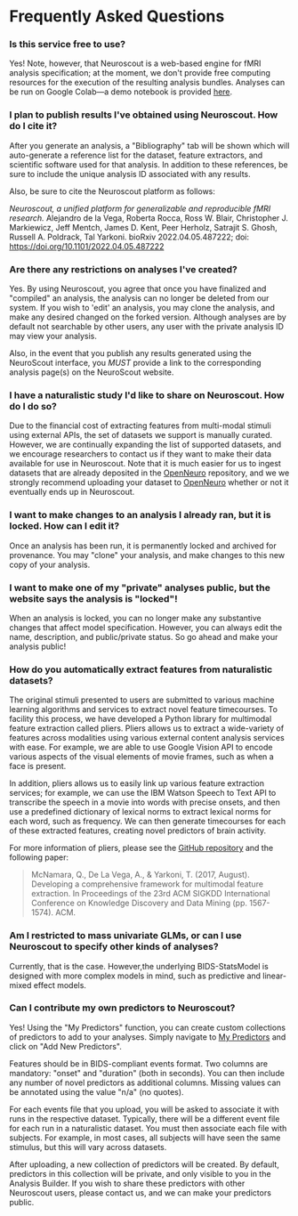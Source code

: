 # Frequently Asked Questions


### Is this service free to use?

Yes! Note, however, that Neuroscout is a web-based engine for fMRI analysis specification; at the moment,
we don't provide free computing resources for the execution of the resulting analysis bundles. 
Analyses can be run on Google Colab—a demo notebook is provided [here](https://colab.research.google.com/github/neuroscout/neuroscout-cli/blob/master/examples/Neuroscout_Colab_Demo_NoMount.ipynb).

### I plan to publish results I've obtained using Neuroscout. How do I cite it?

After you generate an analysis, a "Bibliography" tab will be shown which will auto-generate a reference list for
the dataset, feature extractors, and scientific software used for that analysis. In addition to these references,
be sure to include the unique analysis ID associated with any results.

Also, be sure to cite the Neuroscout platform as follows:

*Neuroscout, a unified platform for generalizable and reproducible fMRI research.* Alejandro de la Vega, Roberta Rocca, Ross W. Blair, Christopher J. Markiewicz, Jeff Mentch, James D. Kent, Peer Herholz, Satrajit S. Ghosh, Russell A. Poldrack, Tal Yarkoni.
bioRxiv 2022.04.05.487222; doi: https://doi.org/10.1101/2022.04.05.487222 

### Are there any restrictions on analyses I've created?

Yes. By using Neuroscout, you agree that once you have finalized and "compiled" an analysis, the analysis
can no longer be deleted from our system. If you wish to 'edit' an analysis, you may clone the analysis,
and make any desired changed on the forked version. Although analyses are by default not searchable by
other users, any user with the private analysis ID may view your analysis.

Also, in the event that you publish any results generated using the NeuroScout interface, you *MUST* provide
a link to the corresponding analysis page(s) on the NeuroScout website.

### I have a naturalistic study I'd like to share on Neuroscout. How do I do so?

Due to the financial cost of extracting features from multi-modal stimuli using external APIs, the set of
datasets we support is manually curated. However, we are continually expanding the list of supported
datasets, and we encourage researchers to contact us if they want to make their data available for use in
Neuroscout. Note that it is much easier for us to ingest datasets that are already deposited in the
<a href="https://openneuro.org"> OpenNeuro</a> repository, and we we strongly recommend uploading your
dataset to <a href="https://openneuro.org"> OpenNeuro</a> whether or not it eventually ends up in
Neuroscout.

### I want to make changes to an analysis I already ran, but it is locked. How can I edit it?

Once an analysis has been run, it is permanently locked and archived for provenance. You may "clone" your
analysis, and make changes to this new copy of your analysis.

### I want to make one of my "private" analyses public, but the website says the analysis is "locked"!

When an analysis is locked, you can no longer make any substantive changes that affect model specification.
However, you can always edit the name, description, and public/private status. So go ahead and make your
analysis public!

### How do you automatically extract features from naturalistic datasets?

The original stimuli presented to users are submitted to various machine learning algorithms and services
to extract novel feature timecourses. To facility this process, we have developed a Python library for
multimodal feature extraction called pliers.
Pliers allows us to extract a wide-variety of features across modalities using various external content
analysis services with ease. For example, we are able to use Google Vision API to encode various
aspects of the visual elements of movie frames, such as when a face is present. 

In addition, pliers
allows us to easily link up various feature extraction services; for example, we can use the IBM Watson
Speech to Text API to transcribe the speech in a movie into words with precise onsets, and then use a
predefined dictionary of lexical norms to extract lexical norms for each word, such as frequency. We can
then generate timecourses for each of these extracted features, creating novel predictors of brain
activity.  

For more information of pliers, please see the [GitHub repository](https://github.com/tyarkoni/pliers) and the following
paper:

> McNamara, Q., De La Vega, A., & Yarkoni, T. (2017, August). Developing a comprehensive framework for
> multimodal feature extraction. In Proceedings of the 23rd ACM SIGKDD International Conference on Knowledge
> Discovery and Data Mining (pp. 1567-1574). ACM.

### Am I restricted to mass univariate GLMs, or can I use Neuroscout to specify other kinds of analyses?

Currently, that is the case. However,the underlying BIDS-StatsModel is designed with more complex
models in mind, such as predictive and linear-mixed effect models.


### Can I contribute my own predictors to Neuroscout?

Yes! Using the "My Predictors" function, you can create custom collections of predictors to add to your analyses.
Simply navigate to [My Predictors](https://neuroscout.org/mycollections) and click on "Add New Predictors".

Features should be in BIDS-compliant events format. Two columns are mandatory: "onset" and "duration" (both in seconds).
You can then include any number of novel predictors as additional columns. Missing values can be annotated using the value "n/a" (no quotes).

For each events file that you upload, you will be asked to associate it with runs in the respective dataset. Typically, there will be a different event file for each run in a naturalistic dataset.
You must then associate each file with subjects. For example, in most cases, all subjects will have seen the same stimulus, but this will vary across datasets.

After uploading, a new collection of predictors will be created. By default, predictors in this collection will be private, and only visible to you in the Analysis Builder.
If you wish to share these predictors with other Neuroscout users, please contact us, and we can make your predictors public.

